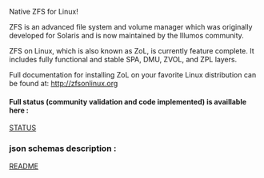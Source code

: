 Native ZFS for Linux!

ZFS is an advanced file system and volume manager which was originally
developed for Solaris and is now maintained by the Illumos community.

ZFS on Linux, which is also known as ZoL, is currently feature complete.  It
includes fully functional and stable SPA, DMU, ZVOL, and ZPL layers.

Full documentation for installing ZoL on your favorite Linux distribution can
be found at: <http://zfsonlinux.org>

#### Full status (community validation and code implemented) is availlable here :

[STATUS](https://github.com/Alyseo/zfs/blob/json-0.6.4/json/STATUS.md)

### json schemas description :

[README](https://github.com/Alyseo/zfs/blob/json-0.6.4/json/README.md)
